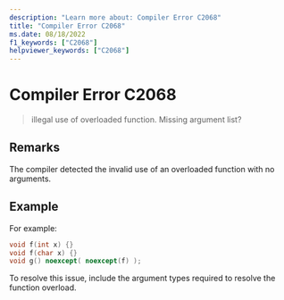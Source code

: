 ```yaml
---
description: "Learn more about: Compiler Error C2068"
title: "Compiler Error C2068"
ms.date: 08/18/2022
f1_keywords: ["C2068"]
helpviewer_keywords: ["C2068"]
---
```

# Compiler Error C2068

> illegal use of overloaded function. Missing argument list?

## Remarks

The compiler detected the invalid use of an overloaded function with no arguments.

## Example

For example:

```cpp
void f(int x) {}
void f(char x) {}
void g() noexcept( noexcept(f) );
```

To resolve this issue, include the argument types required to resolve the function overload.
